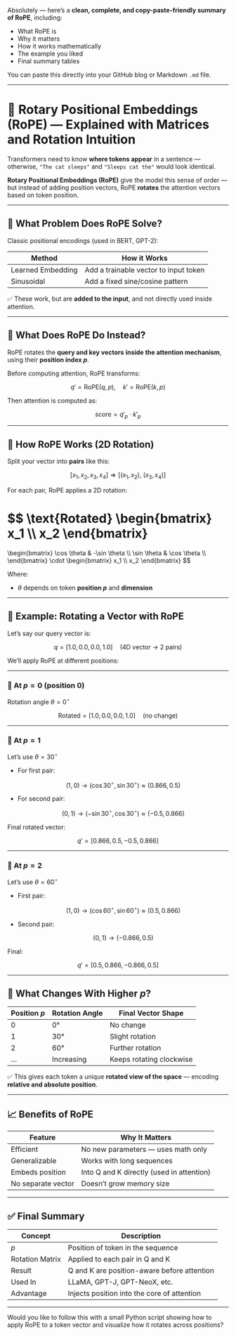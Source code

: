 Absolutely — here’s a **clean, complete, and copy-paste-friendly summary of RoPE**, including:

* What RoPE is
* Why it matters
* How it works mathematically
* The example you liked
* Final summary tables

You can paste this directly into your GitHub blog or Markdown `.md` file.

---

# 🧭 Rotary Positional Embeddings (RoPE) — Explained with Matrices and Rotation Intuition

Transformers need to know **where tokens appear** in a sentence — otherwise, `"The cat sleeps"` and `"Sleeps cat the"` would look identical.

**Rotary Positional Embeddings (RoPE)** give the model this sense of order — but instead of adding position vectors, RoPE **rotates** the attention vectors based on token position.

---

## 🧠 What Problem Does RoPE Solve?

Classic positional encodings (used in BERT, GPT-2):

| Method            | How it Works                          |
| ----------------- | ------------------------------------- |
| Learned Embedding | Add a trainable vector to input token |
| Sinusoidal        | Add a fixed sine/cosine pattern       |

✅ These work, but are **added to the input**, and not directly used inside attention.

---

## 🔄 What Does RoPE Do Instead?

RoPE rotates the **query and key vectors** **inside the attention mechanism**, using their **position index $p$**.

Before computing attention, RoPE transforms:

$$
q' = \text{RoPE}(q, p), \quad k' = \text{RoPE}(k, p)
$$

Then attention is computed as:

$$
\text{score} = q'_p \cdot k'_p
$$

---

## 🧮 How RoPE Works (2D Rotation)

Split your vector into **pairs** like this:

$$
[x_1, x_2, x_3, x_4] \Rightarrow [(x_1, x_2),\ (x_3, x_4)]
$$

For each pair, RoPE applies a 2D rotation:

$$
\text{Rotated}
\begin{bmatrix}
x_1 \\\\
x_2
\end{bmatrix}
=
\begin{bmatrix}
\cos \theta & -\sin \theta \\\\
\sin \theta & \cos \theta \\\\
\end{bmatrix}
\cdot
\begin{bmatrix}
x_1 \\\\
x_2
\end{bmatrix}
$$

Where:

* $\theta$ depends on token **position $p$** and **dimension**

---

## 📘 Example: Rotating a Vector with RoPE

Let’s say our query vector is:

$$
q = [1.0, 0.0, 0.0, 1.0] \quad \text{(4D vector → 2 pairs)}
$$

We’ll apply RoPE at different positions:

---

### 🔸 At $p = 0$ (position 0)

Rotation angle $\theta = 0^\circ$

$$
\text{Rotated} = [1.0, 0.0, 0.0, 1.0] \quad \text{(no change)}
$$

---

### 🔸 At $p = 1$

Let’s use $\theta = 30^\circ$

* For first pair:

  $$
  (1, 0) \to (\cos 30^\circ, \sin 30^\circ) \approx (0.866, 0.5)
  $$
* For second pair:

  $$
  (0, 1) \to (-\sin 30^\circ, \cos 30^\circ) \approx (-0.5, 0.866)
  $$

Final rotated vector:

$$
q' = [0.866, 0.5, -0.5, 0.866]
$$

---

### 🔸 At $p = 2$

Let’s use $\theta = 60^\circ$

* First pair:

  $$
  (1, 0) → (\cos 60^\circ, \sin 60^\circ) ≈ (0.5, 0.866)
  $$
* Second pair:

  $$
  (0, 1) → (-0.866, 0.5)
  $$

Final:

$$
q' = [0.5, 0.866, -0.866, 0.5]
$$

---

## 🎯 What Changes With Higher $p$?

| Position $p$ | Rotation Angle | Final Vector Shape       |
| ------------ | -------------- | ------------------------ |
| 0            | 0°             | No change                |
| 1            | 30°            | Slight rotation          |
| 2            | 60°            | Further rotation         |
| …            | Increasing     | Keeps rotating clockwise |

✅ This gives each token a unique **rotated view of the space** — encoding **relative and absolute position**.

---

## 📈 Benefits of RoPE

| Feature            | Why It Matters                            |
| ------------------ | ----------------------------------------- |
| Efficient          | No new parameters — uses math only        |
| Generalizable      | Works with long sequences                 |
| Embeds position    | Into Q and K directly (used in attention) |
| No separate vector | Doesn’t grow memory size                  |

---

## ✅ Final Summary

| Concept         | Description                                 |
| --------------- | ------------------------------------------- |
| $p$             | Position of token in the sequence           |
| Rotation Matrix | Applied to each pair in Q and K             |
| Result          | Q and K are position-aware before attention |
| Used In         | LLaMA, GPT-J, GPT-NeoX, etc.                |
| Advantage       | Injects position into the core of attention |

---

Would you like to follow this with a small Python script showing how to apply RoPE to a token vector and visualize how it rotates across positions?
